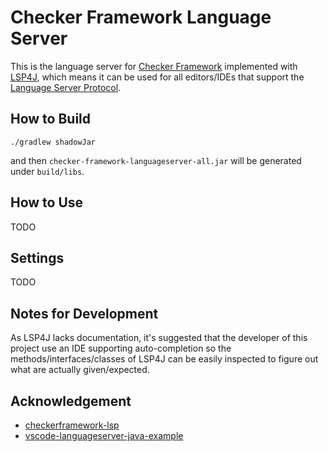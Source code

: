 # Checker Framework Language Server

This is the language server for [Checker Framework](https://github.com/typetools/checker-framework) implemented with [LSP4J](https://github.com/eclipse/lsp4j), which means it can be used for all editors/IDEs that support the [Language Server Protocol](https://microsoft.github.io/language-server-protocol/).

## How to Build

```shell
./gradlew shadowJar
```

and then `checker-framework-languageserver-all.jar` will be generated under `build/libs`.

## How to Use

TODO

## Settings

TODO

## Notes for Development

As LSP4J lacks documentation, it's suggested that the developer of this project use an IDE supporting auto-completion so the methods/interfaces/classes of LSP4J can be easily inspected to figure out what are actually given/expected.

## Acknowledgement

- [checkerframework-lsp](https://github.com/adamyy/checkerframework-lsp)
- [vscode-languageserver-java-example](https://github.com/adamvoss/vscode-languageserver-java-example)
